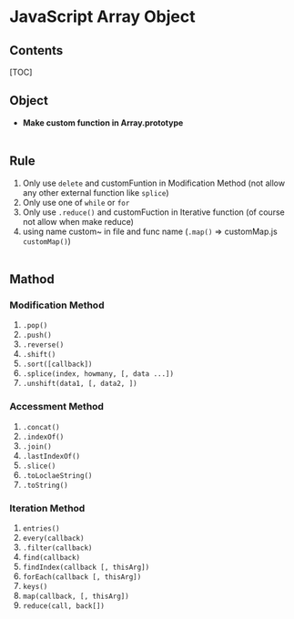 JavaScript Array Object
===

## Contents

[TOC]

## Object
 - **Make custom function in Array.prototype**<br><br>

## Rule
1. Only use `delete` and customFuntion in Modification Method (not allow any other external function like `splice`)
2. Only use one of `while` or `for`
3. Only use `.reduce()` and customFuction in Iterative function (of course not allow when make reduce)
4. using name custom~ in file and func name (`.map()` => customMap.js `customMap()`)<br><br>

## Mathod

### Modification Method
1. `.pop()` 
2. `.push()`
3. `.reverse()`
4. `.shift()`
5. `.sort([callback])`
6. `.splice(index, howmany, [, data ...])`
7. `.unshift(data1, [, data2, ])`

### Accessment Method
1. `.concat()`
2. `.indexOf()`
3. `.join()`
4. `.lastIndexOf()`
5. `.slice()`
6. `.toLoclaeString()`
7. `.toString()`

### Iteration Method
1. `entries()`
2. `every(callback)`
3. `.filter(callback)`
4. `find(callback)`
5. `findIndex(callback [, thisArg])`
6. `forEach(callback [, thisArg])`
7. `keys()`
8. `map(callback, [, thisArg])`
9. `reduce(call, back[])`<br><br>
